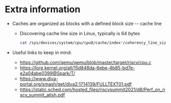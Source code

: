 # Extra information

* Caches are organized as blocks with a defined block size -- cache line
    * Discovering cache line size in Linux, typically is 64 bytes
        ```sh
        cat /sys/devices/system/cpu/cpu0/cache/index*/coherency_line_size
        ```


* Useful links to keep in mind:
   * https://github.com/qemu/qemu/blob/master/target/riscv/cpu.c
   * https://lore.kernel.org/all/15d848da-6ebe-4b85-bd7e-e2a04abe0399@Spark/T/
   * https://www.diva-portal.org/smash/get/diva2:1714139/FULLTEXT01.pdf
   * https://static.sched.com/hosted_files/riscvsummit2021/d8/Perf_on_riscv_summit_atish.pdf
